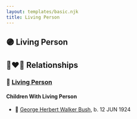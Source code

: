 ```yaml
---
layout: templates/basic.njk
title: Living Person
---
```

## 🟣 Living Person


## 👩‍❤️‍👨 Relationships

### 🔵 [Living Person](/people/9/99501197)

#### Children With Living Person
* 🔵 [George Herbert Walker Bush](/people/8/89339690), b. 12 JUN 1924